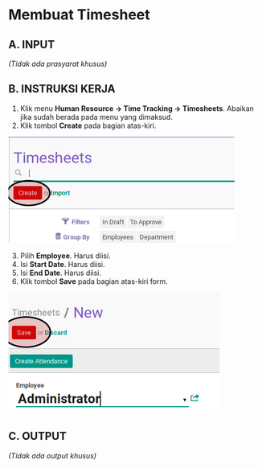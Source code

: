 # Membuat Timesheet

## A. INPUT

*(Tidak ada prasyarat khusus)*

## B. INSTRUKSI KERJA

1. Klik menu **Human Resource -> Time Tracking -> Timesheets**. Abaikan jika sudah berada pada menu yang dimaksud.
2. Klik tombol **Create** pada bagian atas-kiri.

![](../../img/timesheet/tombol-create.png)

3. Pilih **Employee**. Harus diisi.
4. Isi **Start Date**. Harus diisi.
5. Isi **End Date**. Harus diisi.
6. Klik tombol **Save** pada bagian atas-kiri form.

![](../../img/timesheet/tombol-simpan.png)

## C. OUTPUT

*(Tidak ada output khusus)*
